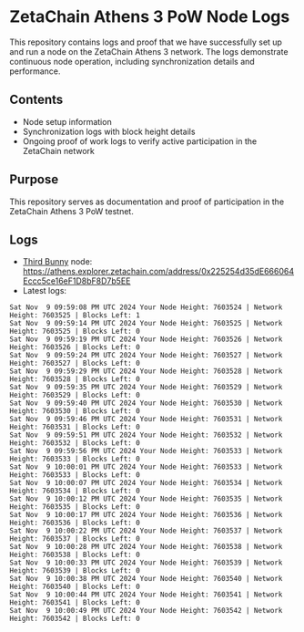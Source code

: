 # ZetaChain Athens 3 PoW Node Logs
This repository contains logs and proof that we have successfully set up and run a node on the ZetaChain Athens 3 network. The logs demonstrate continuous node operation, including synchronization details and performance.

## Contents
- Node setup information
- Synchronization logs with block height details
- Ongoing proof of work logs to verify active participation in the ZetaChain network

## Purpose
This repository serves as documentation and proof of participation in the ZetaChain Athens 3 PoW testnet.

## Logs

- [Third Bunny](https://thirdbunny.xyz/) node: https://athens.explorer.zetachain.com/address/0x225254d35dE666064Eccc5ce16eF1D8bF8D7b5EE
- Latest logs:
```
Sat Nov  9 09:59:08 PM UTC 2024 Your Node Height: 7603524 | Network Height: 7603525 | Blocks Left: 1
Sat Nov  9 09:59:14 PM UTC 2024 Your Node Height: 7603525 | Network Height: 7603525 | Blocks Left: 0
Sat Nov  9 09:59:19 PM UTC 2024 Your Node Height: 7603526 | Network Height: 7603526 | Blocks Left: 0
Sat Nov  9 09:59:24 PM UTC 2024 Your Node Height: 7603527 | Network Height: 7603527 | Blocks Left: 0
Sat Nov  9 09:59:29 PM UTC 2024 Your Node Height: 7603528 | Network Height: 7603528 | Blocks Left: 0
Sat Nov  9 09:59:35 PM UTC 2024 Your Node Height: 7603529 | Network Height: 7603529 | Blocks Left: 0
Sat Nov  9 09:59:40 PM UTC 2024 Your Node Height: 7603530 | Network Height: 7603530 | Blocks Left: 0
Sat Nov  9 09:59:46 PM UTC 2024 Your Node Height: 7603531 | Network Height: 7603531 | Blocks Left: 0
Sat Nov  9 09:59:51 PM UTC 2024 Your Node Height: 7603532 | Network Height: 7603532 | Blocks Left: 0
Sat Nov  9 09:59:56 PM UTC 2024 Your Node Height: 7603533 | Network Height: 7603533 | Blocks Left: 0
Sat Nov  9 10:00:01 PM UTC 2024 Your Node Height: 7603533 | Network Height: 7603533 | Blocks Left: 0
Sat Nov  9 10:00:07 PM UTC 2024 Your Node Height: 7603534 | Network Height: 7603534 | Blocks Left: 0
Sat Nov  9 10:00:12 PM UTC 2024 Your Node Height: 7603535 | Network Height: 7603535 | Blocks Left: 0
Sat Nov  9 10:00:17 PM UTC 2024 Your Node Height: 7603536 | Network Height: 7603536 | Blocks Left: 0
Sat Nov  9 10:00:22 PM UTC 2024 Your Node Height: 7603537 | Network Height: 7603537 | Blocks Left: 0
Sat Nov  9 10:00:28 PM UTC 2024 Your Node Height: 7603538 | Network Height: 7603538 | Blocks Left: 0
Sat Nov  9 10:00:33 PM UTC 2024 Your Node Height: 7603539 | Network Height: 7603539 | Blocks Left: 0
Sat Nov  9 10:00:38 PM UTC 2024 Your Node Height: 7603540 | Network Height: 7603540 | Blocks Left: 0
Sat Nov  9 10:00:44 PM UTC 2024 Your Node Height: 7603541 | Network Height: 7603541 | Blocks Left: 0
Sat Nov  9 10:00:49 PM UTC 2024 Your Node Height: 7603542 | Network Height: 7603542 | Blocks Left: 0
```
